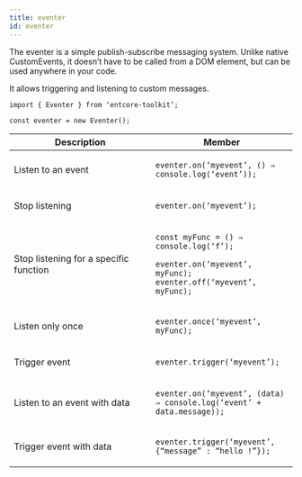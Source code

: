 ```yaml
---
title: eventer
id: eventer
---
```

The eventer is a simple publish-subscribe messaging system.
Unlike native CustomEvents, it doesn’t have to be called from a DOM element,
but can be used anywhere in your code.

It allows triggering and listening to custom messages.

    import { Eventer } from ‘entcore-toolkit’;

    const eventer = new Eventer();

<table>
<colgroup>
<col width="50%" />
<col width="50%" />
</colgroup>
<thead>
<tr class="header">
<th>Description</th>
<th>Member</th>
</tr>
</thead>
<tbody>
<tr class="odd">
<td><p>Listen to an event</p></td>
<td><p><code>eventer.on(‘myevent’, () ⇒ console.log(‘event’));</code></p></td>
</tr>
<tr class="even">
<td><p>Stop listening</p></td>
<td><p><code>eventer.on(‘myevent’);</code></p></td>
</tr>
<tr class="odd">
<td><p>Stop listening for a specific function</p></td>
<td><p><code>const myFunc = () ⇒ console.log(‘f’);</code></p>
<p><code>eventer.on(‘myevent’, myFunc);</code> <code>eventer.off(‘myevent’, myFunc);</code></p></td>
</tr>
<tr class="even">
<td><p>Listen only once</p></td>
<td><p><code>eventer.once(‘myevent’, myFunc);</code></p></td>
</tr>
<tr class="odd">
<td><p>Trigger event</p></td>
<td><p><code>eventer.trigger(‘myevent’);</code></p></td>
</tr>
<tr class="even">
<td><p>Listen to an event with data</p></td>
<td><p><code>eventer.on(‘myevent’, (data) ⇒ console.log(‘event’ + data.message));</code></p></td>
</tr>
<tr class="odd">
<td><p>Trigger event with data</p></td>
<td><p><code>eventer.trigger(‘myevent’, {“message” : “hello !”});</code></p></td>
</tr>
</tbody>
</table>



